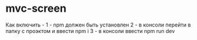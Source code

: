 # mvc-screen
Как включить -
1 - npm должен быть установлен
2 - в консоли перейти в папку с проэктом и ввести npm i
3 - в консоли ввести npm run dev
